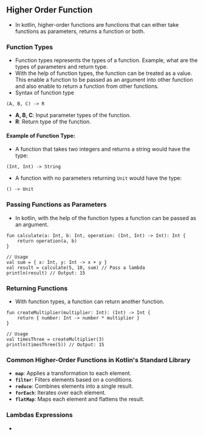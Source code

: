 ## Higher Order Function
- In kotlin, higher-order functions are functions that can either take functions as parameters, returns a function or both.

### Function Types
- Function types represents the types of a function. Example, what are the types of parameters and return type.
- With the help of function types, the function can be treated as a value. This enable a function to be passed as an argument into other function and also enable to return a function from other functions.
- Syntax of function type
```
(A, B, C) -> R
```
- **A, B, C**: Input parameter types of the function.
- **R**: Return type of the function.

#### Example of Function Type:
- A function that takes two integers and returns a string would have the type:
```
(Int, Int) -> String
```
- A function with no parameters returning `Unit` would have the type:
```
() -> Unit
```


### Passing Functions as Parameters
- In kotlin, with the help of the function types a function can be passed as an argument.
```
fun calculate(a: Int, b: Int, operation: (Int, Int) -> Int): Int {
    return operation(a, b)
}

// Usage
val sum = { x: Int, y: Int -> x + y }
val result = calculate(5, 10, sum) // Pass a lambda
println(result) // Output: 15
```


### Returning Functions
- With function types, a function can return another function.
```
fun createMultiplier(multiplier: Int): (Int) -> Int {
    return { number: Int -> number * multiplier }
}

// Usage
val timesThree = createMultiplier(3)
println(timesThree(5)) // Output: 15
```


### Common Higher-Order Functions in Kotlin's Standard Library
- **`map`**: Applies a transformation to each element.
- **`filter`**: Filters elements based on a conditions.
- **`reduce`**: Combines elements into a single result.
- **`forEach`**: Iterates over each element.
- **`flatMap`**: Maps each element and flattens the result.

### Lambdas Expressions
- 